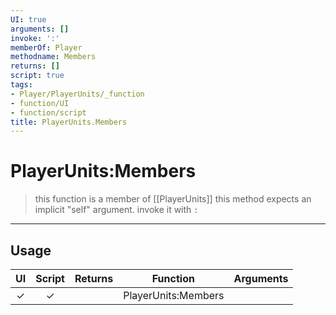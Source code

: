 ```yaml
---
UI: true
arguments: []
invoke: ':'
memberOf: Player
methodname: Members
returns: []
script: true
tags:
- Player/PlayerUnits/_function
- function/UI
- function/script
title: PlayerUnits.Members
---
```

# PlayerUnits:Members
> this function is a member of [[PlayerUnits]]
> this method expects an implicit "self" argument. invoke it with `:`
-----
## Usage
|  UI | Script | Returns | Function | Arguments |
|:---:|:------:|-------:|:--------:|:---------|
|✓|✓||PlayerUnits:Members||
